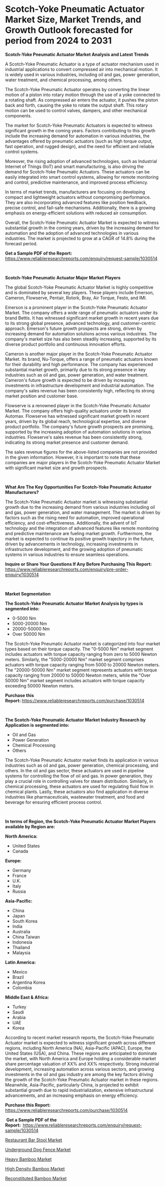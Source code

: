 <p><h1>Scotch-Yoke Pneumatic Actuator Market Size, Market Trends, and Growth Outlook forecasted for period from 2024 to 2031</h1></p><p><strong>Scotch-Yoke Pneumatic Actuator Market Analysis and Latest Trends</strong></p>
<p><p>A Scotch-Yoke Pneumatic Actuator is a type of actuator mechanism used in industrial applications to convert compressed air into mechanical motion. It is widely used in various industries, including oil and gas, power generation, water treatment, and chemical processing, among others.</p><p>The Scotch-Yoke Pneumatic Actuator operates by converting the linear motion of a piston into rotary motion through the use of a yoke connected to a rotating shaft. As compressed air enters the actuator, it pushes the piston back and forth, causing the yoke to rotate the output shaft. This rotary motion can be used to control valves, dampers, and other mechanical components.</p><p>The market for Scotch-Yoke Pneumatic Actuators is expected to witness significant growth in the coming years. Factors contributing to this growth include the increasing demand for automation in various industries, the advantages offered by pneumatic actuators (such as high torque output, fast operation, and rugged design), and the need for efficient and reliable control systems.</p><p>Moreover, the rising adoption of advanced technologies, such as Industrial Internet of Things (IIoT) and smart manufacturing, is also driving the demand for Scotch-Yoke Pneumatic Actuators. These actuators can be easily integrated into smart control systems, allowing for remote monitoring and control, predictive maintenance, and improved process efficiency.</p><p>In terms of market trends, manufacturers are focusing on developing compact and lightweight actuators without compromising performance. They are also incorporating advanced features like position feedback, precise control, and fail-safe mechanisms. Additionally, there is a growing emphasis on energy-efficient solutions with reduced air consumption.</p><p>Overall, the Scotch-Yoke Pneumatic Actuator Market is expected to witness substantial growth in the coming years, driven by the increasing demand for automation and the adoption of advanced technologies in various industries. The market is projected to grow at a CAGR of 14.8% during the forecast period.</p></p>
<p><strong>Get a Sample PDF of the Report:&nbsp;</strong> <a href="https://www.reliableresearchreports.com/enquiry/request-sample/1030514">https://www.reliableresearchreports.com/enquiry/request-sample/1030514</a></p>
<p>&nbsp;</p>
<p><strong>Scotch-Yoke Pneumatic Actuator Major Market Players</strong></p>
<p><p>The global Scotch-Yoke Pneumatic Actuator Market is highly competitive and is dominated by several key players. These players include Emerson, Cameron, Flowserve, Pentair, Rotork, Bray, Air Torque, Festo, and IMI. </p><p>Emerson is a prominent player in the Scotch-Yoke Pneumatic Actuator Market. The company offers a wide range of pneumatic actuators under its brand Bettis. It has witnessed significant market growth in recent years due to its strong global presence, advanced technology, and customer-centric approach. Emerson's future growth prospects are strong, driven by increasing demand for automation solutions across various industries. The company's market size has also been steadily increasing, supported by its diverse product portfolio and continuous innovation efforts.</p><p>Cameron is another major player in the Scotch-Yoke Pneumatic Actuator Market. Its brand, Nu-Torque, offers a range of pneumatic actuators known for their durability and high performance. The company has experienced substantial market growth, primarily due to its strong presence in key industries such as oil and gas, power generation, and water treatment. Cameron's future growth is expected to be driven by increasing investments in infrastructure development and industrial automation. The company's sales revenue has been consistently high, reflecting its strong market position and customer base.</p><p>Flowserve is a renowned player in the Scotch-Yoke Pneumatic Actuator Market. The company offers high-quality actuators under its brand Automax. Flowserve has witnessed significant market growth in recent years, driven by its global reach, technological expertise, and diverse product portfolio. The company's future growth prospects are promising, supported by the increasing adoption of automation solutions in various industries. Flowserve's sales revenue has been consistently strong, indicating its strong market presence and customer demand.</p><p>The sales revenue figures for the above-listed companies are not provided in the given information. However, it is important to note that these companies are major players in the Scotch-Yoke Pneumatic Actuator Market with significant market size and growth prospects.</p></p>
<p>&nbsp;</p>
<p><strong>What Are The Key Opportunities For Scotch-Yoke Pneumatic Actuator Manufacturers?</strong></p>
<p><p>The Scotch-Yoke Pneumatic Actuator market is witnessing substantial growth due to the increasing demand from various industries including oil and gas, power generation, and water management. The market is driven by factors such as the rising need for automation, improved operational efficiency, and cost-effectiveness. Additionally, the advent of IoT technology and the integration of advanced features like remote monitoring and predictive maintenance are fueling market growth. Furthermore, the market is expected to continue its positive growth trajectory in the future, driven by advancements in technology, increasing investments in infrastructure development, and the growing adoption of pneumatic systems in various industries to ensure seamless operations.</p></p>
<p><strong>Inquire or Share Your Questions If Any Before Purchasing This Report:</strong> <a href="https://www.reliableresearchreports.com/enquiry/pre-order-enquiry/1030514">https://www.reliableresearchreports.com/enquiry/pre-order-enquiry/1030514</a></p>
<p>&nbsp;</p>
<p><strong>Market Segmentation</strong></p>
<p><strong>The Scotch-Yoke Pneumatic Actuator Market Analysis by types is segmented into:</strong></p>
<p><ul><li>0-5000 Nm</li><li>5000-20000 Nm</li><li>20000-50000 Nm</li><li>Over 50000 Nm</li></ul></p>
<p><p>The Scotch-Yoke Pneumatic Actuator market is categorized into four market types based on their torque capacity. The "0-5000 Nm" market segment includes actuators with torque capacity ranging from zero to 5000 Newton meters. Similarly, the "5000-20000 Nm" market segment comprises actuators with torque capacity ranging from 5000 to 20000 Newton meters. The "20000-50000 Nm" market segment represents actuators with torque capacity ranging from 20000 to 50000 Newton meters, while the "Over 50000 Nm" market segment includes actuators with torque capacity exceeding 50000 Newton meters.</p></p>
<p><strong>Purchase this Report:&nbsp;</strong><a href="https://www.reliableresearchreports.com/purchase/1030514">https://www.reliableresearchreports.com/purchase/1030514</a></p>
<p>&nbsp;</p>
<p><strong>The Scotch-Yoke Pneumatic Actuator Market Industry Research by Application is segmented into:</strong></p>
<p><ul><li>Oil and Gas</li><li>Power Generation</li><li>Chemical Processing</li><li>Others</li></ul></p>
<p><p>The Scotch-Yoke Pneumatic Actuator market finds its application in various industries such as oil and gas, power generation, chemical processing, and others. In the oil and gas sector, these actuators are used in pipeline systems for controlling the flow of oil and gas. In power generation, they play a crucial role in controlling valves for steam distribution. Similarly, in chemical processing, these actuators are used for regulating fluid flow in chemical plants. Lastly, these actuators also find application in diverse industries like pharmaceuticals, wastewater treatment, and food and beverage for ensuring efficient process control.</p></p>
<p>&nbsp;</p>
<p><strong>In terms of Region, the Scotch-Yoke Pneumatic Actuator Market Players available by Region are:</strong></p>
<p>
    <p> <strong> North America: </strong>
        <ul>
            <li>United States</li>
            <li>Canada</li>
        </ul>
        </p> 
    <p> <strong> Europe: </strong>
        <ul>
            <li>Germany</li>
            <li>France</li>
            <li>U.K.</li>
            <li>Italy</li>
            <li>Russia</li>
        </ul>
        </p> 
    <p> <strong> Asia-Pacific: </strong>
        <ul>
            <li>China</li>
            <li>Japan</li>
            <li>South Korea</li>
            <li>India</li>
            <li>Australia</li>
            <li>China Taiwan</li>
            <li>Indonesia</li>
            <li>Thailand</li>
            <li>Malaysia</li>
        </ul>
        </p> 
    <p> <strong> Latin America: </strong>
        <ul>
            <li>Mexico</li>
            <li>Brazil</li>
            <li>Argentina Korea</li>
            <li>Colombia</li>
        </ul>
        </p> 
    <p> <strong> Middle East & Africa: </strong>
        <ul>
            <li>Turkey</li>
            <li>Saudi</li>
            <li>Arabia</li>
            <li>UAE</li>
            <li>Korea</li>
        </ul>
    </p>
    </p>
<p><p>According to recent market research reports, the Scotch-Yoke Pneumatic Actuator market is expected to witness significant growth across different regions, including North America (NA), Asia-Pacific (APAC), Europe, the United States (USA), and China. These regions are anticipated to dominate the market, with North America and Europe holding a considerable market share percentage valuation of XX% and XX% respectively. Strong industrial development, increasing automation across various sectors, and growing investments in the oil and gas industry are among the key factors driving the growth of the Scotch-Yoke Pneumatic Actuator market in these regions. Meanwhile, Asia-Pacific, particularly China, is projected to exhibit substantial growth due to rapid industrialization, extensive infrastructural advancements, and an increasing emphasis on energy efficiency.</p></p>
<p><strong>Purchase this Report: </strong><a href="https://www.reliableresearchreports.com/purchase/1030514">https://www.reliableresearchreports.com/purchase/1030514</a></p>
<p>&nbsp;<strong>Get a Sample PDF of the Report:&nbsp;&nbsp;</strong><a href="https://www.reliableresearchreports.com/enquiry/request-sample/1030514">https://www.reliableresearchreports.com/enquiry/request-sample/1030514</a></p>
<p><strong></strong></p>
<p><p><a href="https://medium.com/p/f589cbb2d2c7/edit">Restaurant Bar Stool Market</a></p><p><a href="https://medium.com/p/74cb3edf8ca5/edit">Underground Dog Fence Market</a></p><p><a href="https://medium.com/p/78febb85a8d3/edit">Heavy Bamboo Market</a></p><p><a href="https://medium.com/p/8581e64650f9/edit">High Density Bamboo Market</a></p><p><a href="https://medium.com/p/48fb6a41ab39/edit">Reconstituted Bamboo Market</a></p></p>